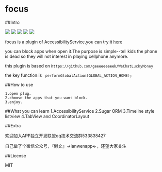 # focus

##Intro

![](https://github.com/huijimuhe/monolog/blob/master/screenshot/1.jpg)
![](https://github.com/huijimuhe/monolog/blob/master/screenshot/2.jpg)
![](https://github.com/huijimuhe/monolog/blob/master/screenshot/3.jpg)
![](https://github.com/huijimuhe/monolog/blob/master/screenshot/4.jpg)
![](https://github.com/huijimuhe/monolog/blob/master/screenshot/5.jpg)

focus is a plugin of AccessibilityService,you can try it [here](http://http://fir.im/focus)

you can block apps when open it.The purpose is simple--tell kids the phone is dead so they will not interest in playing cellphone anymore.

this plugin is based on ```https://github.com/geeeeeeeeek/WeChatLuckyMoney```

the key function is ``` performGlobalAction(GLOBAL_ACTION_HOME);```

##How to use

	1.open plug.
	2.choose the apps that you want block.
	3.enjoy.

##What you can learn
	1.AccessibilityService
	2.Sugar ORM
	3.Timeline style listview
	4.TabView and CoordinatorLayout

##Extra

欢迎加入APP独立开发联盟qq技术交流群533838427

自己做了个微信公众号，『懒文』->lanwenapp<-，还望大家关注

##License

MIT